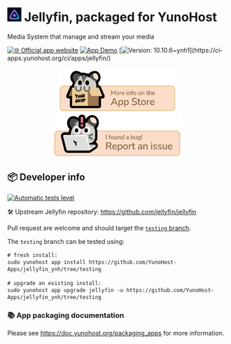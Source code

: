 <!--
N.B.: This README was automatically generated by <https://github.com/YunoHost/apps_tools/blob/main/readme_generator>
It shall NOT be edited by hand.
-->

<h1>
  <img src="https://raw.githubusercontent.com/YunoHost/apps/main/logos/jellyfin.png" width="32px" alt="Logo of Jellyfin">
  Jellyfin, packaged for YunoHost
</h1>

Media System that manage and stream your media

[![🌐 Official app website](https://img.shields.io/badge/Official_app_website-darkgreen?style=for-the-badge)](https://jellyfin.org)
[![App Demo](https://img.shields.io/badge/App_Demo-blue?style=for-the-badge)](https://demo.jellyfin.org/stable/web/index.html)
[![Version: 10.10.6~ynh1](https://img.shields.io/badge/Version-10.10.6~ynh1-rgba(0,150,0,1)?style=for-the-badge)](https://ci-apps.yunohost.org/ci/apps/jellyfin/)

<div align="center">
<a href="https://apps.yunohost.org/app/jellyfin"><img height="100px" src="https://github.com/YunoHost/yunohost-artwork/raw/refs/heads/main/badges/neopossum-badges/badge_more_info_on_the_appstore.svg"/></a>
<a href="https://github.com/YunoHost-Apps/jellyfin_ynh/issues"><img height="100px" src="https://github.com/YunoHost/yunohost-artwork/raw/refs/heads/main/badges/neopossum-badges/badge_report_an_issue.svg"/></a>
</div>

## 📦 Developer info

[![Automatic tests level](https://apps.yunohost.org/badge/cilevel/jellyfin)](https://ci-apps.yunohost.org/ci/apps/jellyfin/)

🛠️ Upstream Jellyfin repository: <https://github.com/jellyfin/jellyfin>

Pull request are welcome and should target the [`testing` branch](https://github.com/YunoHost-Apps/jellyfin_ynh/tree/testing).

The `testing` branch can be tested using:
```
# fresh install:
sudo yunohost app install https://github.com/YunoHost-Apps/jellyfin_ynh/tree/testing

# upgrade an existing install:
sudo yunohost app upgrade jellyfin -u https://github.com/YunoHost-Apps/jellyfin_ynh/tree/testing
```

### 📚 App packaging documentation

Please see <https://doc.yunohost.org/packaging_apps> for more information.